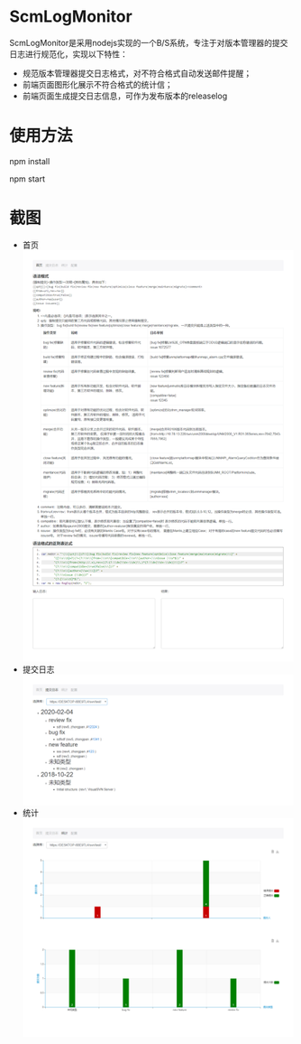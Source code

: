 # ScmLogMonitor
ScmLogMonitor是采用nodejs实现的一个B/S系统，专注于对版本管理器的提交日志进行规范化，实现以下特性：
* 规范版本管理器提交日志格式，对不符合格式自动发送邮件提醒；
* 前端页面图形化展示不符合格式的统计信；
* 前端页面生成提交日志信息，可作为发布版本的releaselog

# 使用方法
npm install

npm start

# 截图
* 首页
![index](https://raw.githubusercontent.com/zhongpan/ScmLogMonitor/master/screenshots/index.png)
* 提交日志
![changelog](https://raw.githubusercontent.com/zhongpan/ScmLogMonitor/master/screenshots/changelog.png)
* 统计
![stat](https://raw.githubusercontent.com/zhongpan/ScmLogMonitor/master/screenshots/stat.png)
